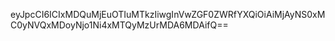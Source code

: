 eyJpcCI6ICIxMDQuMjEuOTIuMTkzIiwgInVwZGF0ZWRfYXQiOiAiMjAyNS0xMC0yNVQxMDoyNjo1Ni4xMTQyMzUrMDA6MDAifQ==